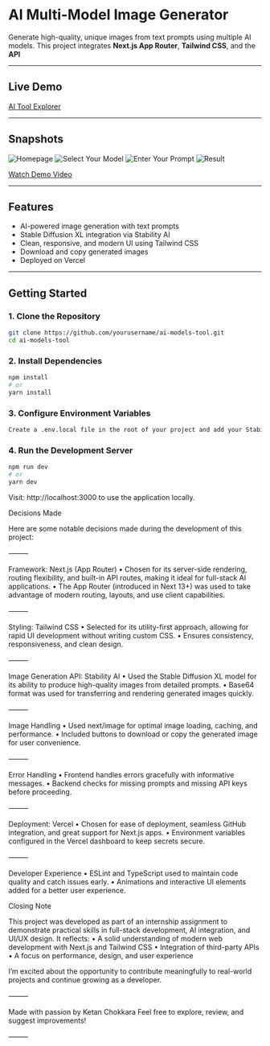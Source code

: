 #  AI Multi-Model Image Generator

Generate high-quality, unique images from text prompts using multiple AI models. This project integrates **Next.js App Router**, **Tailwind CSS**, and the **API**

---

##  Live Demo

[AI Tool Explorer]((https://ai-tools-explorer-ketan-sa5l.vercel.app/))

---

##  Snapshots

![Homepage](https://github.com/user-attachments/assets/8e56a949-a8fb-4bcc-bc5b-adf63737f900)
![Select Your Model](https://github.com/user-attachments/assets/e7637b79-7821-420f-b1e7-7a72984a9d0b)
![Enter Your Prompt](https://github.com/user-attachments/assets/f2facae6-197a-45c2-8d8a-485b0b473013)
![Result](https://github.com/user-attachments/assets/f6381289-0148-4753-b8cb-e51eca47e8b4)

 [Watch Demo Video](https://drive.google.com/file/d/1FMcABS_asKqMoSGKizecs2IAY4vY1w-1/view?usp=drive_link)

---

##  Features

- AI-powered image generation with text prompts
- Stable Diffusion XL integration via Stability AI
- Clean, responsive, and modern UI using Tailwind CSS
- Download and copy generated images
- Deployed on Vercel


---

##  Getting Started

### 1. Clone the Repository
```bash
git clone https://github.com/yourusername/ai-models-tool.git
cd ai-models-tool
 ```
### 2. Install Dependencies
 ```bash
npm install
# or
yarn install
 ```
### 3. Configure Environment Variables
```bash
Create a .env.local file in the root of your project and add your Stability AI API key:
```
### 4. Run the Development Server
```bash
npm run dev
# or
yarn dev
```
Visit: http://localhost:3000 to use the application locally.

Decisions Made

Here are some notable decisions made during the development of this project:

⸻

Framework: Next.js (App Router)
	•	Chosen for its server-side rendering, routing flexibility, and built-in API routes, making it ideal for full-stack AI applications.
	•	The App Router (introduced in Next 13+) was used to take advantage of modern routing, layouts, and use client capabilities.

⸻

Styling: Tailwind CSS
	•	Selected for its utility-first approach, allowing for rapid UI development without writing custom CSS.
	•	Ensures consistency, responsiveness, and clean design.

⸻

Image Generation API: Stability AI
	•	Used the Stable Diffusion XL model for its ability to produce high-quality images from detailed prompts.
	•	Base64 format was used for transferring and rendering generated images quickly.

⸻

Image Handling
	•	Used next/image for optimal image loading, caching, and performance.
	•	Included buttons to download or copy the generated image for user convenience.

⸻

Error Handling
	•	Frontend handles errors gracefully with informative messages.
	•	Backend checks for missing prompts and missing API keys before proceeding.

⸻

Deployment: Vercel
	•	Chosen for ease of deployment, seamless GitHub integration, and great support for Next.js apps.
	•	Environment variables configured in the Vercel dashboard to keep secrets secure.

⸻

Developer Experience
	•	ESLint and TypeScript used to maintain code quality and catch issues early.
	•	Animations and interactive UI elements added for a better user experience.

 Closing Note

This project was developed as part of an internship assignment to demonstrate practical skills in full-stack development, AI integration, and UI/UX design. It reflects:
	•	A solid understanding of modern web development with Next.js and Tailwind CSS
	•	Integration of third-party APIs 
	•	A focus on performance, design, and user experience

I’m excited about the opportunity to contribute meaningfully to real-world projects and continue growing as a developer.

⸻

Made with passion by Ketan Chokkara 
Feel free to explore, review, and suggest improvements!

⸻


